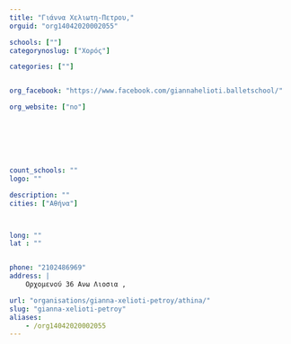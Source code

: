 ```yaml
---
title: "Γιάννα Χελιωτη-Πετρου,"
orguid: "org14042020002055"

schools: [""]
categorynoslug: ["Χορός"]

categories: [""]


org_facebook: "https://www.facebook.com/giannahelioti.balletschool/"

org_website: ["no"]







count_schools: ""
logo: ""

description: ""
cities: ["Αθήνα"]



long: ""
lat : ""


phone: "2102486969"
address: |
    Ορχομενού 36 Ανω Λιοσια ,

url: "organisations/gianna-xelioti-petroy/athina/"
slug: "gianna-xelioti-petroy"
aliases:
    - /org14042020002055
---
```



